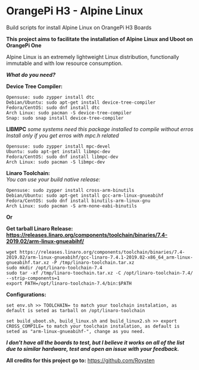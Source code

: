 # OrangePi H3 - Alpine Linux
Build scripts for install Alpine Linux on OrangePi H3 Boards

**This project aims to facilitate the installation of Alpine Linux and Uboot on OrangePi One**

Alpine Linux is an extremely lightweight Linux distribution, functionally immutable and with low resource consumption.


***What do you need?***


**Device Tree Compiler:**

    Opensuse: sudo zypper install dtc
    Debian/Ubuntu: sudo apt-get install device-tree-compiler
    Fedora/CentOS: sudo dnf install dtc
    Arch Linux: sudo pacman -S device-tree-compiler
    Snap: sudo snap install device-tree-compiler

**LIBMPC**
*some systems need this package installed to compile without erros*
*Install only if you get erros with mpc.h related*

    Opensuse: sudo zypper install mpc-devel
    Ubuntu: sudo apt-get install libmpc-dev
    Fedora/CentOS: sudo dnf install libmpc-dev
    Arch Linux: sudo pacman -S libmpc-dev

**Linaro Toolchain:**  
*You can use your build native release:*

    Opensuse: sudo zypper install cross-arm-binutils
    Debian/Ubuntu: sudo apt-get install gcc-arm-linux-gnueabihf
    Fedora/CentOS: sudo dnf install binutils-arm-linux-gnu
    Arch Linux: sudo pacman -S arm-none-eabi-binutils
    
**Or**

**Get tarball Linaro Release: https://releases.linaro.org/components/toolchain/binaries/7.4-2019.02/arm-linux-gnueabihf/**

    wget https://releases.linaro.org/components/toolchain/binaries/7.4-2019.02/arm-linux-gnueabihf/gcc-linaro-7.4.1-2019.02-x86_64_arm-linux-gnueabihf.tar.xz -P /tmp/linaro-toolchain.tar.xz
    sudo mkdir /opt/linaro-toolchain-7.4
    sudo tar -xf /tmp/linaro-toochain.tar.xz -C /opt/linaro-toolchain-7.4/ --strip-components=1
    export PATH=/opt/linaro-toolchain-7.4/bin:$PATH


**Configurations:**

    set env.sh >> TOOLCHAIN= to match your toolchain instalation, as default is seted as tarball on /opt/linaro-toolchain

    set build_uboot.sh, build_linux.sh and build_linux2.sh >> export CROSS_COMPILE= to match your toolchain instalation, as default is seted as "arm-linux-gnueabihf-", change as you need.



***I don't have all the boards to test, but I believe it works on all of the list due to similar hardware, test and open an issue with your feedback.***


**All credits for this project go to:**
https://github.com/Roysten
